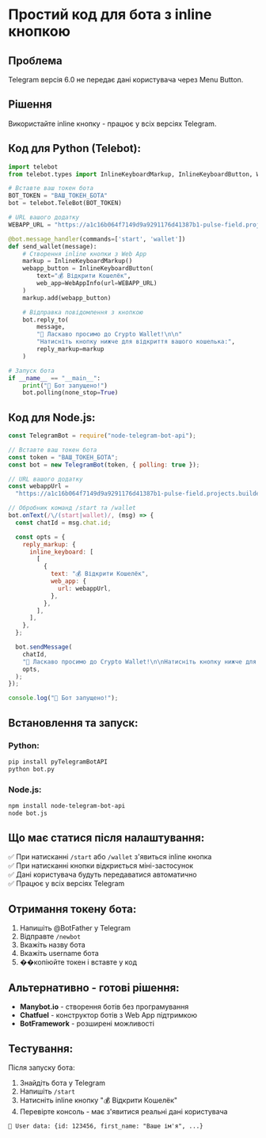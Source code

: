 # Простий код для бота з inline кнопкою

## Проблема

Telegram версія 6.0 не передає дані користувача через Menu Button.

## Рішення

Використайте inline кнопку - працює у всіх версіях Telegram.

## Код для Python (Telebot):

```python
import telebot
from telebot.types import InlineKeyboardMarkup, InlineKeyboardButton, WebAppInfo

# Вставте ваш токен бота
BOT_TOKEN = "ВАШ_ТОКЕН_БОТА"
bot = telebot.TeleBot(BOT_TOKEN)

# URL вашого додатку
WEBAPP_URL = "https://a1c16b064f7149d9a9291176d41387b1-pulse-field.projects.builder.my/"

@bot.message_handler(commands=['start', 'wallet'])
def send_wallet(message):
    # Створення inline кнопки з Web App
    markup = InlineKeyboardMarkup()
    webapp_button = InlineKeyboardButton(
        text="💰 Відкрити Кошелёк",
        web_app=WebAppInfo(url=WEBAPP_URL)
    )
    markup.add(webapp_button)

    # Відправка повідомлення з кнопкою
    bot.reply_to(
        message,
        "🚀 Ласкаво просимо до Crypto Wallet!\n\n"
        "Натисніть кнопку нижче для відкриття вашого кошелька:",
        reply_markup=markup
    )

# Запуск бота
if __name__ == "__main__":
    print("🤖 Бот запущено!")
    bot.polling(none_stop=True)
```

## Код для Node.js:

```javascript
const TelegramBot = require("node-telegram-bot-api");

// Вставте ваш токен бота
const token = "ВАШ_ТОКЕН_БОТА";
const bot = new TelegramBot(token, { polling: true });

// URL вашого додатку
const webappUrl =
  "https://a1c16b064f7149d9a9291176d41387b1-pulse-field.projects.builder.my/";

// Обробник команд /start та /wallet
bot.onText(/\/(start|wallet)/, (msg) => {
  const chatId = msg.chat.id;

  const opts = {
    reply_markup: {
      inline_keyboard: [
        [
          {
            text: "💰 Відкрити Кошелёк",
            web_app: {
              url: webappUrl,
            },
          },
        ],
      ],
    },
  };

  bot.sendMessage(
    chatId,
    "🚀 Ласкаво просимо до Crypto Wallet!\n\nНатисніть кнопку нижче для відкриття вашого кошелька:",
    opts,
  );
});

console.log("🤖 Бот запущено!");
```

## Встановлення та запуск:

### Python:

```bash
pip install pyTelegramBotAPI
python bot.py
```

### Node.js:

```bash
npm install node-telegram-bot-api
node bot.js
```

## Що має статися після налаштування:

✅ При натисканні `/start` або `/wallet` з'явиться inline кнопка  
✅ При натисканні кнопки відкриється міні-застосунок  
✅ Дані користувача будуть передаватися автоматично  
✅ Працює у всіх версіях Telegram

## Отримання токену бота:

1. Напишіть @BotFather у Telegram
2. Відправте `/newbot`
3. Вкажіть назву бота
4. Вкажіть username бота
5. ��копіюйте токен і вставте у код

## Альтернативно - готові рішення:

- **Manybot.io** - створення ботів без програмування
- **Chatfuel** - конструктор ботів з Web App підтримкою
- **BotFramework** - розширені можливості

## Тестування:

Після запуску бота:

1. Знайдіть бота у Telegram
2. Напишіть `/start`
3. Натисніть inline кнопку "💰 Відкрити Кошелёк"
4. Перевірте консоль - має з'явитися реальні дані користувача

```
👤 User data: {id: 123456, first_name: "Ваше ім'я", ...}
```

